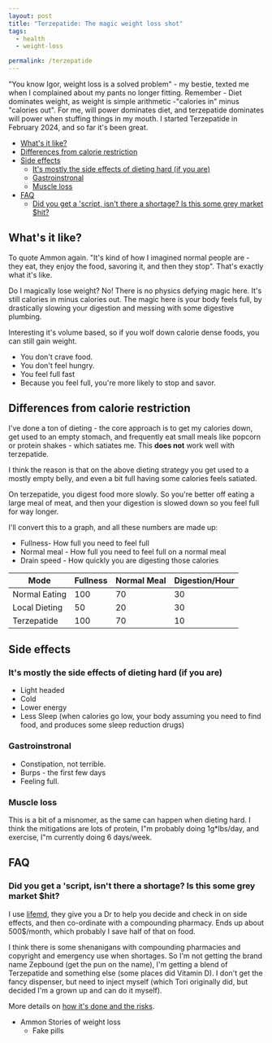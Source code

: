 ```yaml
---
layout: post
title: "Terzepatide: The magic weight loss shot"
tags:
  - health
  - weight-loss

permalink: /terzepatide
---
```


"You know Igor, weight loss is a solved problem" - my bestie, texted me when I complained about my pants no longer fitting. Remember - Diet dominates weight, as weight is simple arithmetic -"calories in" minus "calories out". For me, will power dominates diet, and terzepatide dominates will power when stuffing things in my mouth. I started Terzepatide in February 2024, and so far it's been great.

<!-- prettier-ignore-start -->


<!-- vim-markdown-toc-start -->

- [What's it like?](#whats-it-like)
- [Differences from calorie restriction](#differences-from-calorie-restriction)
- [Side effects](#side-effects)
    - [It's mostly the side effects of dieting hard (if you are)](#its-mostly-the-side-effects-of-dieting-hard-if-you-are)
    - [Gastroinstronal](#gastroinstronal)
    - [Muscle loss](#muscle-loss)
- [FAQ](#faq)
    - [Did you get a 'script, isn't there a shortage? Is this some grey market \$hit?](#did-you-get-a-script-isnt-there-a-shortage-is-this-some-grey-market-hit)

<!-- vim-markdown-toc-end -->
<!-- prettier-ignore-end -->

## What's it like?

To quote Ammon again. "It's kind of how I imagined normal people are - they eat, they enjoy the food, savoring it, and then they stop". That's exactly what it's like.

Do I magically lose weight? No! There is no physics defying magic here. It's still calories in minus calories out. The magic here is your body feels full, by drastically slowing your digestion and messing with some digestive plumbing.

Interesting it's volume based, so if you wolf down calorie dense foods, you can still gain weight.

- You don't crave food.
- You don't feel hungry.
- You feel full fast
- Because you feel full, you're more likely to stop and savor.

## Differences from calorie restriction

I've done a ton of dieting - the core approach is to get my calories down, get used to an empty stomach, and frequently eat small meals like popcorn or protein shakes - which satiates me. This **does not** work well with terzepatide.

I think the reason is that on the above dieting strategy you get used to a mostly empty belly, and even a bit full having some calories feels satiated.

On terzepatide, you digest food more slowly. So you're better off eating a large meal of meat, and then your digestion is slowed down so you feel full for way longer.

I'll convert this to a graph, and all these numbers are made up:

- Fullness- How full you need to feel full
- Normal meal - How full you need to feel full on a normal meal
- Drain speed - How quickly you are digesting those calories

| Mode          | Fullness | Normal Meal | Digestion/Hour |
| ------------- | -------- | ----------- | -------------- |
| Normal Eating | 100      | 70          | 30             |
| Local Dieting | 50       | 20          | 30             |
| Terzepatide   | 100      | 70          | 10             |

## Side effects

### It's mostly the side effects of dieting hard (if you are)

- Light headed
- Cold
- Lower energy
- Less Sleep (when calories go low, your body assuming you need to find food, and produces some sleep reduction drugs)

### Gastroinstronal

- Constipation, not terrible.
- Burps - the first few days
- Feeling full.

### Muscle loss

This is a bit of a misnomer, as the same can happen when dieting hard. I think the mitigations are lots of protein, I"m probably doing 1g\*lbs/day, and exercise, I"m currently doing 6 days/week.

## FAQ

### Did you get a 'script, isn't there a shortage? Is this some grey market \$hit?

I use [lifemd](http://www.lifemd.com), they give you a Dr to help you decide and check in on side effects, and then co-ordinate with a compounding pharmacy. Ends up about 500\$/month, which probably I save half of that on food.

I think there is some shenanigans with compounding pharmacies and copyright and emergency use when shortages. So I'm not getting the brand name Zepbound (get the pun on the name), I'm getting a blend of Terzepatide and something else (some places did Vitamin D). I don't get the fancy dispenser, but need to inject myself (which Tori originally did, but decided I'm a grown up and can do it myself).

More details on [how it's done and the risks](https://www.drugs.com/medical-answers/you-tirzepatide-compounding-pharmacy-3575862/).

- Ammon Stories of weight loss
  - Fake pills
